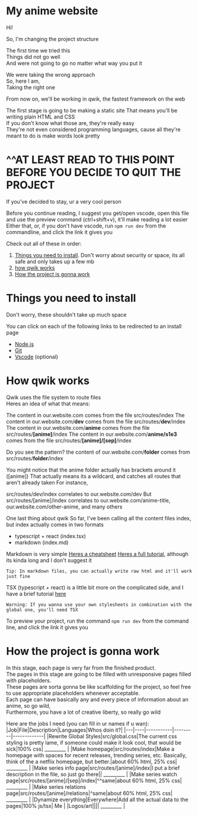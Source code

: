 # My anime website

Hi!  
  
So, I'm changing the project structure  

The first time we tried this  
Things did not go well  
And were not going to go no matter what way you put it  
    
We were taking the wrong approach  
So, here I am,  
Taking the right one  
  
From now on, we'll be working in qwik, the fastest framework on the web

The first stage is going to be making a static site
That means you'll be writing plain HTML and CSS  
If you don't know what those are, they're really easy  
They're not even considered programming languages, cause all they're meant to do is make words look pretty  

# ^^AT LEAST READ TO THIS POINT BEFORE YOU DECIDE TO QUIT THE PROJECT

If you've decided to stay, ur a very cool person 

Before you continue reading, I suggest you get/open vscode, open this file and use the preview command (ctrl+shift+v), it'll make reading a lot easier
Either that, or, if you don't have vscode, run `npm run dev` from the commandline, and click the link it gives you

Check out all of these in order:
1. [Things you need to install](#things-you-need-to-install). Don't worry about security or space, its all safe and only takes up a few mb
2. [how qwik works](#how-qwik-works)
3. [How the project is gonna work](#how-the-project-is-gonna-work)

# Things you need to install
Don't worry, these shouldn't take up much space

You can click on each of the following links to be redirected to an install page
- [Node.js](https://nodejs.org/en/)
- [Git](https://git-scm.com/downloads)
- [Vscode](https://code.visualstudio.com/Download) (optional)

# How qwik works
Qwik uses the file system to route files  
Heres an idea of what that means:

The content in our.website.com                   comes from the file src/routes/index
The content in our.website.com/**dev**           comes from the file src/routes/**dev**/index
The content in our.website.com/**anime**         comes from the file src/routes/**\[anime\]**/index
The content in our.website.com/**anime/s1e3**    comes from the file src/routes/**\[anime\]/\[sep\]**/index

Do you see the pattern?
the content of our.website.com/**folder** comes from src/routes/**folder**/index

You might notice that the anime folder actually has brackets around it (\[anime\])
That actually means its a wildcard, and catches all routes that aren't already taken
For instance,

src/routes/dev/index correlates to our.website.com/dev
But src/routes/[anime]/index correlates to our.website.com/anime-title, our.website.com/other-anime, and many others

One last thing about qwik
So far, I've been calling all the content files index, but index actually comes in two formats
- typescript + react (index.tsx)
- markdown (index.md)

Markdown is very simple
[Heres a cheatsheet](https://www.markdownguide.org/cheat-sheet/)
[Heres a full tutorial](https://www.markdowntutorial.com/), although its kinda long and I don't suggest it

    Tip: In markdown files, you can actually write raw html and it'll work just fine

TSX (typescript + react) is a little bit more on the complicated side, and I have a brief tutorial [here](/tutorial)

    Warning: If you wanna use your own stylesheets in combination with the global one, you'll need TSX

To preview your project, run the command `npm run dev` from the command line, and click the link it gives you

# How the project is gonna work
In this stage, each page is very far from the finished product.  
The pages in this stage are going to be filled with unresponsive pages filled with placeholders.  
These pages are sorta gonna be like scaffolding for the project, so feel free to use appropriate placeholders whenever acceptable.  
Each page can have basically any and every piece of information about an anime, so go wild,  
Furthermore, you have a lot of creative liberty, so really go wild  

Here are the jobs I need (you can fill in ur names if u wan):
|Job|File|Description|Languages|Whos doin it?|
|---|----|-----------|---------|-------------|
|Rewrite Global Styles|src/global.css|The current css styling is pretty lame, if someone could make it look cool, that would be sick|100% css| _________ |
|Make homepage|src/routes/index|Make a homepage with spaces for recent releases, trending series, etc. Basically, think of the a netflix homepage, but better.|about 60% html, 25% css| _________ |
|Make series info page|src/routes/\[anime\]/index|I put a brief description in the file, so just go there|| _________ |
|Make series watch page|src/routes/\[anime\]/\[sep\]/index|^^same|about 60% html, 25% css| _________ |
|Make series relations page|src/routes/\[anime\]/relations|^same|about 60% html, 25% css| _________ | 
|Dynamize everything|Everywhere|Add all the actual data to the pages|100% js/tsx| Me |
|Logos/art|||| _________ |



